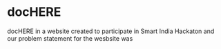 # docHERE
docHERE in a website created to participate in Smart India Hackaton and our problem statement for the wesbsite was
